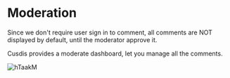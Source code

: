 # Moderation

Since we don't require user sign in to comment, all comments are NOT displayed by default, until the moderator approve it.

Cusdis provides a moderate dashboard, let you manage all the comments.

![hTaakM](https://user-images.githubusercontent.com/55474996/235554013-466a245a-39b2-4225-ba18-a91edcf2bfab.png)
